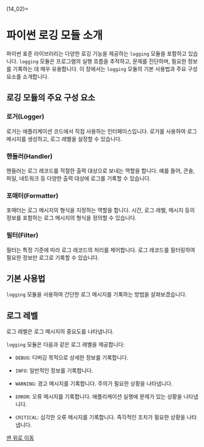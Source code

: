(14_02)=
# 파이썬 로깅 모듈 소개

파이썬 표준 라이브러리는 다양한 로깅 기능을 제공하는 `logging` 모듈을 포함하고 있습니다. `logging` 모듈은 프로그램의 실행 흐름을 추적하고, 문제를 진단하며, 필요한 정보를 기록하는 데 매우 유용합니다. 이 장에서는 `logging` 모듈의 기본 사용법과 주요 구성 요소를 소개합니다.

## 로깅 모듈의 주요 구성 요소

### 로거(Logger)

로거는 애플리케이션 코드에서 직접 사용하는 인터페이스입니다. 로거를 사용하여 로그 메시지를 생성하고, 로그 레벨을 설정할 수 있습니다.

### 핸들러(Handler)

핸들러는 로그 레코드를 적절한 출력 대상으로 보내는 역할을 합니다. 예를 들어, 콘솔, 파일, 네트워크 등 다양한 출력 대상에 로그를 기록할 수 있습니다.

### 포매터(Formatter)

포매터는 로그 메시지의 형식을 지정하는 역할을 합니다. 시간, 로그 레벨, 메시지 등의 정보를 포함하는 로그 메시지의 형식을 정의할 수 있습니다.

### 필터(Filter)

필터는 특정 기준에 따라 로그 레코드의 처리를 제어합니다. 로그 레코드를 필터링하여 필요한 정보만 로그로 기록할 수 있습니다.

## 기본 사용법

`logging` 모듈을 사용하여 간단한 로그 메시지를 기록하는 방법을 살펴보겠습니다.


## 로그 레벨

로그 레벨은 로그 메시지의 중요도를 나타냅니다. 

`logging` 모듈은 다음과 같은 로그 레벨을 제공합니다:

- `DEBUG`: 디버깅 목적으로 상세한 정보를 기록합니다.

- `INFO`: 일반적인 정보를 기록합니다.

- `WARNING`: 경고 메시지를 기록합니다. 주의가 필요한 상황을 나타냅니다.

- `ERROR`: 오류 메시지를 기록합니다. 애플리케이션 실행에 문제가 있는 상황을 나타냅니다.

- `CRITICAL`: 심각한 오류 메시지를 기록합니다. 즉각적인 조치가 필요한 상황을 나타냅니다.

[맨 위로 이동](14_02)
